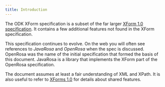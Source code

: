 ```yaml
---
title: Introduction
---
```


The ODK XForm specification is a subset of the far larger [XForm 1.0 specification](http://www.w3.org/TR/xforms/). It contains a few additional features not found in the XForm specification. 

This specification continues to evolve. On the web you will often see references to _JavaRosa_ and _OpenRosa_ when the spec is discussed. OpenRosa was the name of the initial specification that formed the basis of this document. JavaRosa is a library that implements the XForm part of the OpenRosa specification. 

The document assumes at least a fair understanding of XML and XPath. It is also useful to refer to [XForms 1.0](http://www.w3.org/TR/2003/REC-xforms-20031014/) for details about shared features. 
